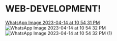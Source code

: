# WEB-DEVELOPMENT!


[WhatsApp Image 2023-04-14 at 10 54 31 PM](https://user-images.githubusercontent.com/98109201/232114687-f1508d93-3b40-4590-8e09-59fd995ace88.jpeg)
![WhatsApp Image 2023-04-14 at 10 54 32 PM](https://user-images.githubusercontent.com/98109201/232114700-bc4bc3be-3fad-4f9d-a771-90a9f4975ca9.jpeg)
![WhatsApp Image 2023-04-14 at 10 54 32 PM (1)](https://user-images.githubusercontent.com/98109201/232114710-872b4060-9b71-4412-a15b-254b3c368cab.jpeg)

